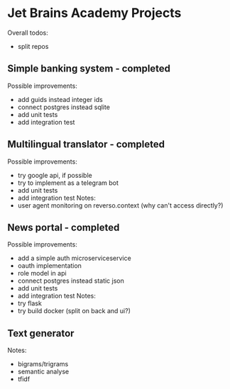 # Jet Brains Academy Projects

Overall todos:
- split repos

## Simple banking system - completed
Possible improvements:
- add guids instead integer ids
- connect postgres instead sqlite
- add unit tests
- add integration test

## Multilingual translator - completed
Possible improvements:
- try google api, if possible
- try to implement as a telegram bot
- add unit tests
- add integration test
Notes:
- user agent monitoring on reverso.context (why can't access directly?)

## News portal - completed
Possible improvements:
- add a simple auth microserviceservice
- oauth implementation
- role model in api
- connect postgres instead static json
- add unit tests
- add integration test
Notes:
- try flask
- try build docker (split on back and ui?)

## Text generator
Notes:
- bigrams/trigrams
- semantic analyse
- tfidf
